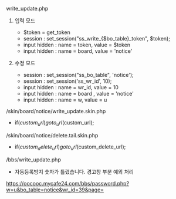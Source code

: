 write_update.php
1. 입력 모드
   - $token = get_token
   - session : set_session("ss_write_{$bo_table}_token", $token);
   - input hidden : name = token, value = $token
   - input hidden : name = board, value = 'notice'
     
2. 수정 모드
   - session : set_session("ss_bo_table", 'notice');
   - session : set_session('ss_wr_id', 10);
   - input hidden : name = wr_id, value = 10
   - input hidden : name = board , value = 'notice'
   - input hidden : name = w, value = u

  
/skin/board/notice/write_update.skin.php
   - if($custom_url) goto_url($custom_url);

/skin/board/notice/delete.tail.skin.php
   - if($custom_delete_url) goto_url($custom_delete_url);

/bbs/write_update.php
   - 자동등록방지 숫자가 틀렸습니다. 경고창 부분 예외 처리

https://oocooc.mycafe24.com/bbs/password.php?w=u&bo_table=notice&wr_id=39&page=
